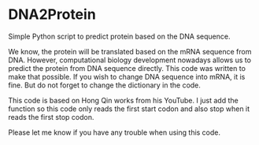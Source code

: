 # DNA2Protein
Simple Python script to predict protein based on the DNA sequence.

We know, the protein will be translated based on the mRNA sequence from DNA.
However, computational biology development nowadays allows us to predict the protein from DNA sequence directly. This code was written to make that possible.
If you wish to change DNA sequence into mRNA, it is fine. But do not forget to change the dictionary in the code.

This code is based on Hong Qin works from his YouTube. I just add the function so this code only reads the first start codon and also stop when it reads the first stop codon.

Please let me know if you have any trouble when using this code.
